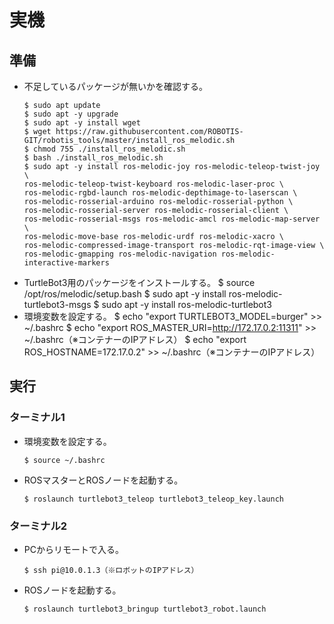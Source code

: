 # 実機
## 準備
- 不足しているパッケージが無いかを確認する。
  ```
  $ sudo apt update
  $ sudo apt -y upgrade
  $ sudo apt -y install wget
  $ wget https://raw.githubusercontent.com/ROBOTIS-GIT/robotis_tools/master/install_ros_melodic.sh
  $ chmod 755 ./install_ros_melodic.sh
  $ bash ./install_ros_melodic.sh
  $ sudo apt -y install ros-melodic-joy ros-melodic-teleop-twist-joy \
  ros-melodic-teleop-twist-keyboard ros-melodic-laser-proc \
  ros-melodic-rgbd-launch ros-melodic-depthimage-to-laserscan \
  ros-melodic-rosserial-arduino ros-melodic-rosserial-python \
  ros-melodic-rosserial-server ros-melodic-rosserial-client \
  ros-melodic-rosserial-msgs ros-melodic-amcl ros-melodic-map-server \
  ros-melodic-move-base ros-melodic-urdf ros-melodic-xacro \
  ros-melodic-compressed-image-transport ros-melodic-rqt-image-view \
  ros-melodic-gmapping ros-melodic-navigation ros-melodic-interactive-markers
- TurtleBot3用のパッケージをインストールする。
  $ source /opt/ros/melodic/setup.bash
  $ sudo apt -y install ros-melodic-turtlebot3-msgs
  $ sudo apt -y install ros-melodic-turtlebot3
- 環境変数を設定する。
  $ echo "export TURTLEBOT3_MODEL=burger" >> ~/.bashrc
  $ echo "export ROS_MASTER_URI=http://172.17.0.2:11311" >> ~/.bashrc（※コンテナーのIPアドレス）
  $ echo "export ROS_HOSTNAME=172.17.0.2" >> ~/.bashrc（※コンテナーのIPアドレス）

## 実行
### ターミナル1
- 環境変数を設定する。
  ```
  $ source ~/.bashrc
  ```
- ROSマスターとROSノードを起動する。
  ```
  $ roslaunch turtlebot3_teleop turtlebot3_teleop_key.launch
  ```
### ターミナル2
- PCからリモートで入る。
  ```
  $ ssh pi@10.0.1.3（※ロボットのIPアドレス）
  ```
- ROSノードを起動する。
  ```
  $ roslaunch turtlebot3_bringup turtlebot3_robot.launch
  ```
  
